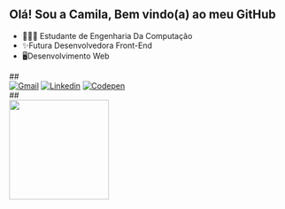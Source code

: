 ## Olá! Sou a Camila, Bem vindo(a) ao meu GitHub
<ul>
    <li> 👩🏻‍💻 Estudante de Engenharia Da Computação  </li>
    <li>✨Futura Desenvolvedora Front-End</li>
    <li>🖥️Desenvolvimento Web</li>
</ul>
##
<div>
    <!-- <a href="https://www.instagram.com/gabcodes" target="_blank"><img src="https://img.shields.io/badge/-Instagram-E4405F?style=flat&logo=instagram&logoColor=white" alt="Instagram" /></a> -->
    <a href="mailto: pradocamila07m@gmail.com"><img src="https://img.shields.io/badge/Gmail-FF0000?style=flat&logo=Gmail&logoColor=white" alt="Gmail" /></a>
    <a href="https://www.linkedin.com/in/camilaprado07/" target="_blank"><img src="https://img.shields.io/badge/LinkedIn-00008B?style=flat&logo=linkedin&labelColor=00008B" alt="Linkedin" /></a>
    <a href="https://codepen.io/camilaprado27/" target="_blank"><img src="https://img.shields.io/badge/-Codepen-black?style=flat&logo=Codepen&logoColor=white" alt="Codepen" /></a>
  </div>
##
  <div>
    <img height="180em" src="https://github-readme-stats.vercel.app/api/top-langs/?username=CamilaPrado27&layout=compact&langs_count=8&theme=outrun"/>
  </div>


